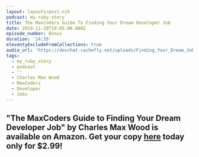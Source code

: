 ```yaml
---
layout: layouts/post.njk
podcast: my-ruby-story
title: The MaxCoders Guide To Finding Your Dream Developer Job
date: 2019-11-20T19:05:00.000Z
episode_number: Bonus
duration: '14:35'
eleventyExcludeFromCollections: true
audio_url: 'https://devchat.cachefly.net/uploads/Finding_Your_Dream_Job.mp3'
tags:
  - my_ruby_story
  - podcast
  - ''
  - Charles Max Wood
  - MaxCoders
  - Developer
  - Jobs
---
```

## "**The MaxCoders Guide to Finding Your Dream Developer Job" by Charles Max Wood is available on Amazon. Get your copy** [**here**](https://www.amazon.com/MaxCoders-Guide-Finding-Dream-Developer-ebook/dp/B081MBL5C9/ref=sr_1_2?keywords=charles+max+wood&qid=1574160229&sr=8-2) **today only for $2.99!**
